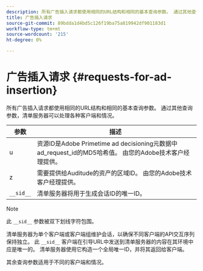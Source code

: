 ```yaml
---
description: 所有广告插入请求都使用相同的URL结构和相同的基本查询参数。 通过其他查询参数，清单服务器可以处理各种客户端和情况。
title: 广告插入请求
source-git-commit: 89bdda1d4bd5c126f19ba75a819942df901183d1
workflow-type: tm+mt
source-wordcount: '215'
ht-degree: 0%

---
```



# 广告插入请求 {#requests-for-ad-insertion}

所有广告插入请求都使用相同的URL结构和相同的基本查询参数。 通过其他查询参数，清单服务器可以处理各种客户端和情况。

| 参数 | 描述 |
|--- |--- |
| u | 资源ID是Adobe Primetime ad decisioning元数据中ad_request_id的MD5哈希值。 由您的Adobe技术客户经理提供。 |
| z | 需要提供给Auditude的资产的区域ID。 由您的Adobe技术客户经理提供。 |
| `__sid__` | 清单服务器将用于生成会话ID的唯一ID。 |

>[!NOTE]
>
>此 `__sid__` 参数被双下划线字符包围。

清单服务器为单个客户端或客户端组维护会话，以确保不同客户端的API交互序列保持独立。 此 `__sid__` 客户端在引导URL中发送到清单服务器的内容在其环境中应是唯一的。 清单服务器使用它构造一个全局唯一ID，并将其返回给客户端。

其余查询参数适用于不同的客户端和情况。